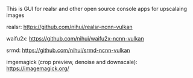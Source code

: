 This is GUI for realsr and other open source console apps for upscalaing images

realsr: https://github.com/nihui/realsr-ncnn-vulkan

waifu2x: https://github.com/nihui/waifu2x-ncnn-vulkan

srmd: https://github.com/nihui/srmd-ncnn-vulkan


imgemagick (crop preview, denoise and downscale): https://imagemagick.org/
